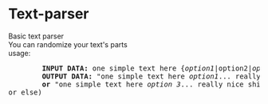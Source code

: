 # Text-parser
Basic text parser<br>
You can randomize your text's parts<br>
usage: <br>
<pre>
&#9;<b>INPUT DATA:</b> one simple text here {<i>option1</i>|option2|<i>option 3</i>}... really nice shit {{shit 1|<i>shit2</i>} <i>bitch</i>|<i>one more bitch</i>} and so on...
&#9;<b>OUTPUT DATA:</b> "one simple text here <i>option1</i>... really nice shit <i>shit2</i> bitch and so on..."
&#9;<b>or</b> "one simple text here <i>option 3</i>... really nice shit <i>one more bitch</i> and so on..."
or else)
</pre>
